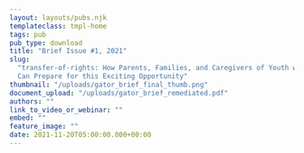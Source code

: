```yaml
---
layout: layouts/pubs.njk
templateclass: tmpl-home
tags: pub
pub_type: download
title: "Brief Issue #1, 2021"
slug:
  "transfer-of-rights: How Parents, Families, and Caregivers of Youth with IDD
  Can Prepare for this Exciting Opportunity"
thumbnail: "/uploads/gator_brief_final_thumb.png"
document_upload: "/uploads/gator_brief_remediated.pdf"
authors: ""
link_to_video_or_webinar: ""
embed: ""
feature_image: ""
date: 2021-11-20T05:00:00.000+00:00
---
```

